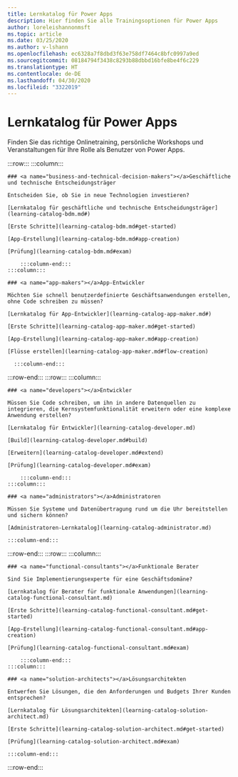 ```yaml
---
title: Lernkatalog für Power Apps
description: Hier finden Sie alle Trainingsoptionen für Power Apps
author: loreleishannonmsft
ms.topic: article
ms.date: 03/25/2020
ms.author: v-lshann
ms.openlocfilehash: ec6328a7f8dbd3f63e758df7464c8bfc0997a9ed
ms.sourcegitcommit: 08184794f3438c8293b88dbbd16bfe8be4f6c229
ms.translationtype: HT
ms.contentlocale: de-DE
ms.lasthandoff: 04/30/2020
ms.locfileid: "3322019"
---
```

# <a name="learning-catalog-for-power-apps"></a>Lernkatalog für Power Apps

Finden Sie das richtige Onlinetraining, persönliche Workshops und Veranstaltungen für Ihre Rolle als Benutzer von Power Apps.

<!-- ![Universal Windows Platform (UWP)](images/platform-uwp.png)  -->  

:::row:::
    :::column:::
<!-- ![Universal Windows Platform (UWP)](images/platform-uwp.png)  -->  

    ### <a name="business-and-technical-decision-makers"></a>Geschäftliche und technische Entscheidungsträger

    Entscheiden Sie, ob Sie in neue Technologien investieren? 

    [Lernkatalog für geschäftliche und technische Entscheidungsträger](learning-catalog-bdm.md#)

    [Erste Schritte](learning-catalog-bdm.md#get-started)

    [App-Erstellung](learning-catalog-bdm.md#app-creation)

    [Prüfung](learning-catalog-bdm.md#exam)

        :::column-end:::
    :::column:::

    ### <a name="app-makers"></a>App-Entwickler

    Möchten Sie schnell benutzerdefinierte Geschäftsanwendungen erstellen, ohne Code schreiben zu müssen? 

    [Lernkatalog für App-Entwickler](learning-catalog-app-maker.md#)

    [Erste Schritte](learning-catalog-app-maker.md#get-started)

    [App-Erstellung](learning-catalog-app-maker.md#app-creation)

    [Flüsse erstellen](learning-catalog-app-maker.md#flow-creation)

      :::column-end:::
:::row-end:::
:::row:::
    :::column:::

    ### <a name="developers"></a>Entwickler

    Müssen Sie Code schreiben, um ihn in andere Datenquellen zu integrieren, die Kernsystemfunktionalität erweitern oder eine komplexe Anwendung erstellen?

    [Lernkatalog für Entwickler](learning-catalog-developer.md)

    [Build](learning-catalog-developer.md#build)

    [Erweitern](learning-catalog-developer.md#extend)

    [Prüfung](learning-catalog-developer.md#exam)

        :::column-end:::
    :::column:::

    ### <a name="administrators"></a>Administratoren

    Müssen Sie Systeme und Datenübertragung rund um die Uhr bereitstellen und sichern können?

    [Administratoren-Lernkatalog](learning-catalog-administrator.md)

    :::column-end:::
:::row-end:::
:::row:::
    :::column:::

    ### <a name="functional-consultants"></a>Funktionale Berater

    Sind Sie Implementierungsexperte für eine Geschäftsdomäne? 

    [Lernkatalog für Berater für funktionale Anwendungen](learning-catalog-functional-consultant.md)

    [Erste Schritte](learning-catalog-functional-consultant.md#get-started)

    [App-Erstellung](learning-catalog-functional-consultant.md#app-creation)

    [Prüfung](learning-catalog-functional-consultant.md#exam)

        :::column-end:::
    :::column:::

    ### <a name="solution-architects"></a>Lösungsarchitekten

    Entwerfen Sie Lösungen, die den Anforderungen und Budgets Ihrer Kunden entsprechen?

    [Lernkatalog für Lösungsarchitekten](learning-catalog-solution-architect.md)

    [Erste Schritte](learning-catalog-solution-architect.md#get-started)

    [Prüfung](learning-catalog-solution-architect.md#exam)

    :::column-end:::
:::row-end:::

